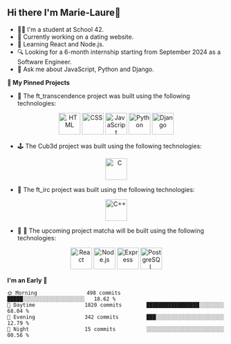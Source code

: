 ## Hi there I'm Marie-Laure👋


- 👩‍🎓 I'm a student at School 42.
- 🔭 Currently working on a dating website.
- 🌱 Learning React and Node.js.
- 🔍 Looking for a 6-month internship starting from September 2024       as a Software Engineer.
- 💬 Ask me about JavaScript, Python and Django.


**📌 My Pinned Projects** 

  
- 🏓 The ft_transcendence project was built using the following technologies: 

<div align="center">
  <p>
    <img width="50" src="https://user-images.githubusercontent.com/25181517/192158954-f88b5814-d510-4564-b285-dff7d6400dad.png" alt="HTML" title="HTML"/>
    <img width="50" src="https://user-images.githubusercontent.com/25181517/183898674-75a4a1b1-f960-4ea9-abcb-637170a00a75.png" alt="CSS" title="CSS"/>
    <img width="50" src="https://user-images.githubusercontent.com/25181517/117447155-6a868a00-af3d-11eb-9cfe-245df15c9f3f.png" alt="JavaScript" title="JavaScript"/>
    <img width="50" src="https://user-images.githubusercontent.com/25181517/183423507-c056a6f9-1ba8-4312-a350-19bcbc5a8697.png" alt="Python" title="Python"/>
    <img width="50" src="https://github.com/marwin1991/profile-technology-icons/assets/62091613/9bf5650b-e534-4eae-8a26-8379d076f3b4" alt="Django" title="Django"/>
  </p>
</div>

- 🕹️ The Cub3d project was built using the following technologies: 

 <div align="center">
  <p>
    <img width="50" src="https://user-images.githubusercontent.com/25181517/192106070-46255bcf-65e6-4c6b-a296-bf8d0d8fb2a7.png" alt="C" title="C"/>
   </p>
</div>

- 💬 The ft_irc project was built using the following technologies:

 <div align="center">
  <p>
    <img width="50" src="https://user-images.githubusercontent.com/25181517/192106073-90fffafe-3562-4ff9-a37e-c77a2da0ff58.png" alt="C++" title="C++"/>
  </p>
</div>

- 🚀 💌 The upcoming project matcha will be built using the following technologies:

<div align="center">
  <p>
    <img width="50" src="https://user-images.githubusercontent.com/25181517/183897015-94a058a6-b86e-4e42-a37f-bf92061753e5.png" alt="React" title="React"/>
    <img width="50" src="https://user-images.githubusercontent.com/25181517/183568594-85e280a7-0d7e-4d1a-9028-c8c2209e073c.png" alt="Node.js" title="Node.js"/>
    <img width="50" src="https://user-images.githubusercontent.com/25181517/183859966-a3462d8d-1bc7-4880-b353-e2cbed900ed6.png" alt="Express" title="Express"/>
    <img width="50" src="https://user-images.githubusercontent.com/25181517/117208740-bfb78400-adf5-11eb-97bb-09072b6bedfc.png" alt="PostgreSQL" title="PostgreSQL"/>
  </p>
</div>

**I'm an Early 🐤** 

```text
🌞 Morning                498 commits         █████░░░░░░░░░░░░░░░░░░░░   18.62 % 
🌆 Daytime                1820 commits        █████████████████░░░░░░░░   68.04 % 
🌃 Evening                342 commits         ███░░░░░░░░░░░░░░░░░░░░░░   12.79 % 
🌙 Night                  15 commits          ░░░░░░░░░░░░░░░░░░░░░░░░░   00.56 % 
```
